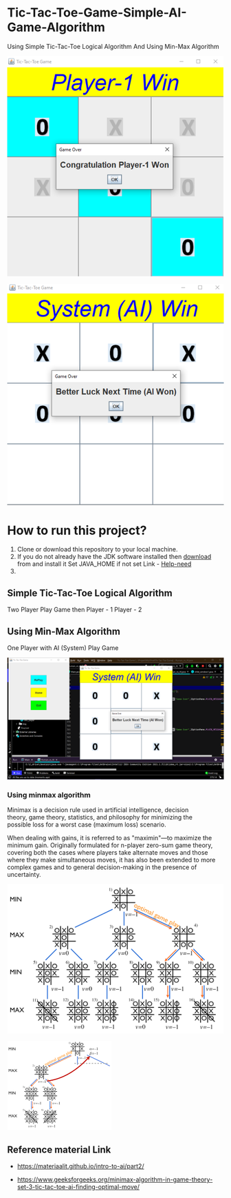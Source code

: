 # Tic-Tac-Toe-Game-Simple-AI-Game-Algorithm
Using Simple Tic-Tac-Toe Logical Algorithm And Using Min-Max Algorithm

<img src="img1.png"></img>

<img src="img2.png"></img>


# How to run this project?

1. Clone or download this repository to your local machine.
2. If you do not already have the JDK software installed then <a href="https://www.oracle.com/java/technologies/downloads/">download</a> from and install it
Set JAVA_HOME if not set Link - <a href="https://docs.oracle.com/cd/E19182-01/820-7851/inst_cli_jdk_javahome_t/">Help-need</a>
3. 

## Simple Tic-Tac-Toe Logical Algorithm

Two Player Play Game then 
Player - 1
Player - 2

## Using Min-Max Algorithm

One Player with AI (System) Play Game

<img src="img3.png"></img>

### Using minmax algorithm

Minimax is a decision rule used in artificial intelligence, decision theory, game theory, statistics, and philosophy for minimizing the possible loss for a worst case (maximum loss) scenario. 

When dealing with gains, it is referred to as "maximin"—to maximize the minimum gain. Originally formulated for n-player zero-sum game theory, covering both the cases where players take alternate moves and those where they make simultaneous moves, it has also been extended to more complex games and to general decision-making in the presence of uncertainty.

<img src="temp/min-max_Algo.png"></img>

<img src="temp/min-max_Algo-dec.png"></img>


## Reference material Link 

- https://materiaalit.github.io/intro-to-ai/part2/

- https://www.geeksforgeeks.org/minimax-algorithm-in-game-theory-set-3-tic-tac-toe-ai-finding-optimal-move/

